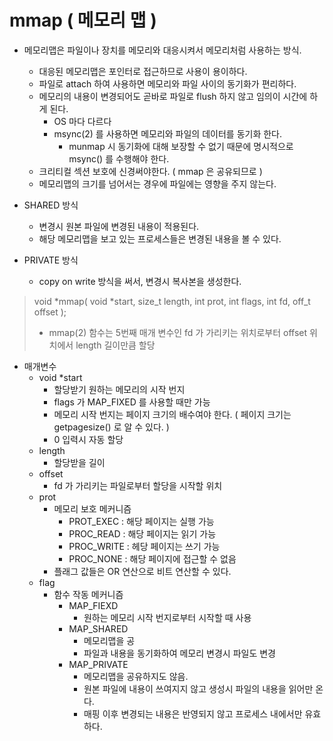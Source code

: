 # mmap ( 메모리 맵 )
* 메모리맵은 파일이나 장치를 메모리와 대응시켜서 메모리처럼 사용하는 방식.
	- 대응된 메모리맵은 포인터로 접근하므로 사용이 용이하다.
	- 파일로 attach 하여 사용하면 메모리와 파일 사이의 동기화가 편리하다.
	- 메모리의 내용이 변경되어도 곧바로 파일로 flush 하지 않고 임의이 시간에 하게 된다.
		* OS 마다 다르다
		* msync(2) 를 사용하면 메모리와 파일의 데이터를 동기화 한다. 
			* munmap 시 동기화에 대해 보장할 수 없기 때문에 명시적으로 msync() 를 수행해야 한다.
	- 크리티컬 섹션 보호에 신경써야한다. ( mmap 은 공유되므로 )
	- 메모리맵의 크기를 넘어서는 경우에 파일에는 영향을 주지 않는다.


* SHARED 방식
	- 변경시 원본 파일에 변경된 내용이 적용된다.
	- 해당 메모리맵을 보고 있는 프로세스들은 변경된 내용을 볼 수 있다.

* PRIVATE 방식
	- copy on write 방식을 써서, 변경시 복사본을 생성한다.

> void *mmap( void *start, size_t length, int prot, int flags, int fd, off_t offset );
> 
> * mmap(2) 함수는 5번째 매개 변수인 fd 가 가리키는 위치로부터 offset 위치에서 length 길이만큼 할당

* 매개변수
	* void *start   
		- 할당받기 원하는 메모리의 시작 번지  
		- flags 가 MAP_FIXED 를 사용할 때만 가능    
		- 메모리 시작 번지는 페이지 크기의 배수여야 한다. ( 페이지 크기는 getpagesize() 로 알 수 있다. )  
		- 0 입력시 자동 할당  
	* length  
		- 할당받을 길이  
	* offset  
		- fd 가 가리키는 파일로부터 할당을 시작할 위치  
	* prot  
	 	- 메모리 보호 메커니즘   
			- PROT_EXEC : 해당 페이지는 실행 가능  
			- PROC_READ : 해당 페이지는 읽기 가능  
			- PROC_WRITE : 헤당 페이지는 쓰기 가능  
			- PROC_NONE : 해당 페이지에 접근할 수 없음  
		- 플래그 값들은 OR 연산으로 비트 연산할 수 있다.  
	* flag  
		- 함수 작동 메커니즘  
			- MAP_FIEXD  
				- 원하는 메모리 시작 번지로부터 시작할 때 사용  
			- MAP_SHARED   
				- 메모리맵을 공
				- 파일과 내용을 동기화하여 메모리 변경시 파일도 변경   
			- MAP_PRIVATE  
				- 메모리맵을 공유하지도 않음.   
				- 원본 파일에 내용이 쓰여지지 않고 생성시 파일의 내용을 읽어만 온다.
				- 매핑 이후 변경되는 내용은 반영되지 않고 프로세스 내에서만 유효하다.
